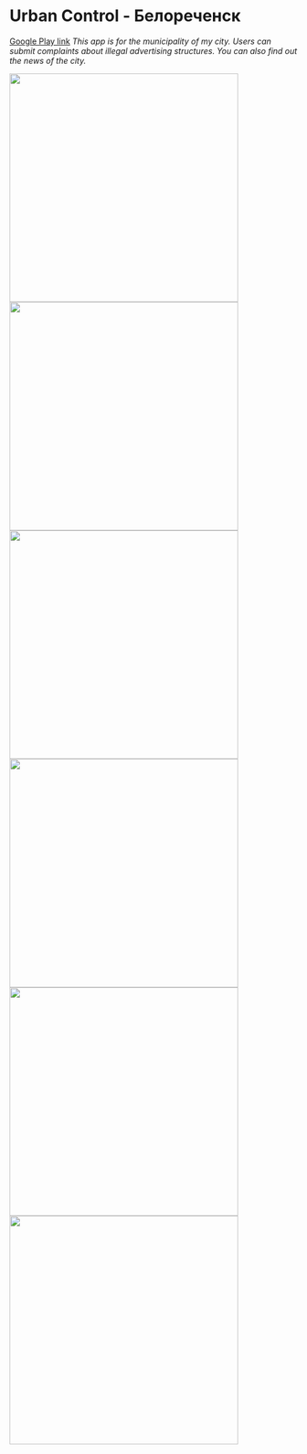 # Urban Control - Белореченск

[Google Play link](https://play.google.com/store/apps/details?id=com.ruslanbadaev.urbancontrol)
<i>
    This app is for the municipality of my city. Users can submit complaints about illegal advertising structures. You can also find out the news of the city.
</i>
<div align="" style="border: 0px solid; border-radius:8px;">
    <img src="/screenshots/NghwFPSNVo0.jpg" width="400px"</img> 
</div>

<div align="" style="border-radius:8px;">
    <img src="/screenshots/JxOoTuWN8O0.jpg" width="400px"</img> 
</div>

<div align="" style="border-radius:8px;">
    <img src="/screenshots/RBd6wSgojAY.jpg" width="400px"</img> 
</div>

<div align="" style="border-radius:8px;">
    <img src="/screenshots/ZQvWgxnGfJ0.jpg" width="400px"</img> 
</div>

<div align="" style="border-radius:8px;">
    <img src="/screenshots/hesbU0LutFg.jpg" width="400px"</img> 
</div>

<div align="" style="border-radius:8px;">
    <img src="/screenshots/w-pYPLbVu6A-2.jpg" width="400px"</img> 
</div>


